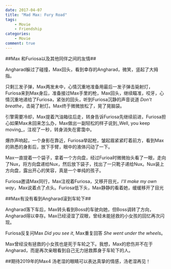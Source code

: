 ```yaml
---
date: 2017-04-07
title: "Mad Max: Fury Road"
tags:
    - Movie
    - Friendship
categories:
    - Movie
comment: true
---
```


##Max 和Furiosa以及其他同伴之间的友情##

Angharad躲过了碰撞，Max回头，看到幸存的Angharad，微笑，竖起了大拇指。

只剩三发子弹，Max两发未中，心情沉重地准备用最后一发子弹击毙射灯，Furiosa来到Max身后，准备接过Max手里的枪，Max回头，继续瞄准，咬牙，心情沉重地递给了Furiosa，紧张的回头，听到Furiosa沉静的声音说道 _Don't breathe_，击毙了射灯。Max终于微微放松了，晃了晃脑袋。

引擎需要冷却，Max提着汽油箱往后走，转身告诉Furiosa先继续前进，Furiosa担心如果Max未回来怎么办，Max做出一副轻松的样子说到_Well, you keep moving_，注视了一秒，转身消失在雾霭中。

爆炸声响起，一个身影在靠近，Furiosa举起枪，皱起眉紧紧盯着前方，看到Max的熟悉的身影后，放下手臂，眼中的液体闪动了一下。

Max一直提着一个袋子，拿着一个方向盘，经过Furioa时微微抬头看了一眼，走向了Nux，将方向盘递给Nux，然后放下袋子，找出了一只靴子递给Nux。Nux装上方向盘，露出开心的笑容，真是一个单纯的孩子。

Furiosa邀请Max同行，Max注视着Furiosa，又移开目光，_I'll make my own way_，Max说着点了点头。Furiosa低下头，Max静静的看着她，缓缓移开了目光



##Max有没有看到Angharad滚到车轮下##

Angharad落下车后，Max转头看到Boss的车驶向她，但Boss调转了方向，Angharad得以幸存。Max已经浸湿了双眼，曾经未能拯救的小女孩的回忆再次闪现。

Furiosa反复问Max _Did you see it_, Max重复回答 _She went under the wheels_。

Max曾经没有拯救的小女孩也是死于车轮之下。我想，Max的悲伤并不在于Angharad，而是再次亲眼看到自己无力拯救葬身于车轮下的人。

##期待2019年的Max4
汤老湿的眼睛可以表达真挚的情感，汤老湿再见！
